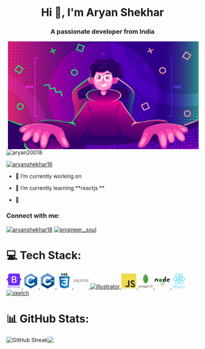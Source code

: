 
<h1 align="center">Hi 👋, I'm Aryan Shekhar</h1>
<h3 align="center">A passionate  developer from India</h3>
<img align="right" alt="coding" width="500" src="dp.jpg">

<p align="left"> <img src="https://komarev.com/ghpvc/?username=aryan20018&label=Profile%20views&color=0e75b6&style=flat" alt="aryan20018" /> </p>

<p align="left"> <a href="https://twitter.com/aryanshekhar16" target="blank"><img src="https://img.shields.io/twitter/follow/aryanshekhar16?logo=twitter&style=for-the-badge" alt="aryanshekhar16" /></a> </p>

- 🔭 I’m currently working on 

- 🌱 I’m currently learning **reactjs **

- 💬

<h3 align="left">Connect with me:</h3>
<p align="left">
<a href="https://twitter.com/aryanshekhar16" target="blank"><img align="center" src="https://raw.githubusercontent.com/rahuldkjain/github-profile-readme-generator/master/src/images/icons/Social/twitter.svg" alt="aryanshekhar18" height="30" width="40" /></a>
<a href="https://instagram.com/engineer._soul" target="blank"><img align="center" src="https://raw.githubusercontent.com/rahuldkjain/github-profile-readme-generator/master/src/images/icons/Social/instagram.svg" alt="engineer._soul" height="30" width="40" /></a>
</p>



# 💻 Tech Stack:


<p align="left"> <a href="https://getbootstrap.com" target="_blank" rel="noreferrer"> <img src="https://raw.githubusercontent.com/devicons/devicon/master/icons/bootstrap/bootstrap-plain-wordmark.svg" alt="bootstrap" width="40" height="40"/> </a> <a href="https://www.cprogramming.com/" target="_blank" rel="noreferrer"> <img src="https://raw.githubusercontent.com/devicons/devicon/master/icons/c/c-original.svg" alt="c" width="40" height="40"/> </a> <a href="https://www.w3schools.com/cpp/" target="_blank" rel="noreferrer"> <img src="https://raw.githubusercontent.com/devicons/devicon/master/icons/cplusplus/cplusplus-original.svg" alt="cplusplus" width="40" height="40"/> </a> <a href="https://www.w3schools.com/css/" target="_blank" rel="noreferrer"> <img src="https://raw.githubusercontent.com/devicons/devicon/master/icons/css3/css3-original-wordmark.svg" alt="css3" width="40" height="40"/> </a> <a href="https://expressjs.com" target="_blank" rel="noreferrer"> <img src="https://raw.githubusercontent.com/devicons/devicon/master/icons/express/express-original-wordmark.svg" alt="express" width="40" height="40"/> </a> <a href="https://www.adobe.com/in/products/illustrator.html" target="_blank" rel="noreferrer"> <img src="https://www.vectorlogo.zone/logos/adobe_illustrator/adobe_illustrator-icon.svg" alt="illustrator" width="40" height="40"/> </a> <a href="https://developer.mozilla.org/en-US/docs/Web/JavaScript" target="_blank" rel="noreferrer"> <img src="https://raw.githubusercontent.com/devicons/devicon/master/icons/javascript/javascript-original.svg" alt="javascript" width="40" height="40"/> </a> <a href="https://www.mongodb.com/" target="_blank" rel="noreferrer"> <img src="https://raw.githubusercontent.com/devicons/devicon/master/icons/mongodb/mongodb-original-wordmark.svg" alt="mongodb" width="40" height="40"/> </a> <a href="https://nodejs.org" target="_blank" rel="noreferrer"> <img src="https://raw.githubusercontent.com/devicons/devicon/master/icons/nodejs/nodejs-original-wordmark.svg" alt="nodejs" width="40" height="40"/> </a> <a href="https://reactjs.org/" target="_blank" rel="noreferrer"> <img src="https://raw.githubusercontent.com/devicons/devicon/master/icons/react/react-original-wordmark.svg" alt="react" width="40" height="40"/> </a> <a href="https://www.sketch.com/" target="_blank" rel="noreferrer"> <img src="https://www.vectorlogo.zone/logos/sketchapp/sketchapp-icon.svg" alt="sketch" width="40" height="40"/> </a> </p>



# 📊 GitHub Stats:
<a href="https://git.io/streak-stats"><img align="left" src="https://github-readme-streak-stats.herokuapp.com?user=Aryan20018&theme=dark&ring=0AA1EB&stroke=0F6FEB&currStreakLabel=7BB8EB&fire=FF0404" alt="GitHub Streak" /></a>

![](https://github-readme-stats.vercel.app/api/top-langs/?username=Aryan20018&theme=tokyonight&hide_border=false&include_all_commits=true&count_private=true&layout=compact)


